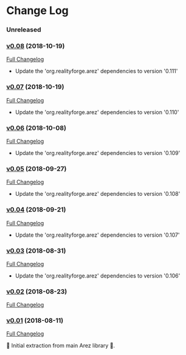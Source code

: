 # Change Log

### Unreleased

### [v0.08](https://github.com/arez/arez-when/tree/v0.08) (2018-10-19)
[Full Changelog](https://github.com/arez/arez-when/compare/v0.07...v0.08)

* Update the 'org.realityforge.arez' dependencies to version '0.111'

### [v0.07](https://github.com/arez/arez-when/tree/v0.07) (2018-10-19)
[Full Changelog](https://github.com/arez/arez-when/compare/v0.06...v0.07)

* Update the 'org.realityforge.arez' dependencies to version '0.110'

### [v0.06](https://github.com/arez/arez-when/tree/v0.06) (2018-10-08)
[Full Changelog](https://github.com/arez/arez-when/compare/v0.05...v0.06)

* Update the 'org.realityforge.arez' dependencies to version '0.109'

### [v0.05](https://github.com/arez/arez-when/tree/v0.05) (2018-09-27)
[Full Changelog](https://github.com/arez/arez-when/compare/v0.04...v0.05)

* Update the 'org.realityforge.arez' dependencies to version '0.108'

### [v0.04](https://github.com/arez/arez-when/tree/v0.04) (2018-09-21)
[Full Changelog](https://github.com/arez/arez-when/compare/v0.03...v0.04)

* Update the 'org.realityforge.arez' dependencies to version '0.107'

### [v0.03](https://github.com/arez/arez-when/tree/v0.03) (2018-08-31)
[Full Changelog](https://github.com/arez/arez-when/compare/v0.02...v0.03)

* Update the 'org.realityforge.arez' dependencies to version '0.106'

### [v0.02](https://github.com/arez/arez-when/tree/v0.02) (2018-08-23)
[Full Changelog](https://github.com/arez/arez-when/compare/v0.01...v0.02)

### [v0.01](https://github.com/arez/arez-when/tree/v0.01) (2018-08-11)
[Full Changelog](https://github.com/arez/arez-when/compare/7e1f88f642def7721ee41439d0afd181a23745a0...v0.01)

 ‎🎉	Initial extraction from main Arez library ‎🎉.
